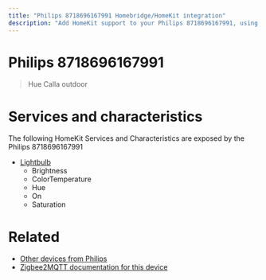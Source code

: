 ```yaml
---
title: "Philips 8718696167991 Homebridge/HomeKit integration"
description: "Add HomeKit support to your Philips 8718696167991, using Homebridge, Zigbee2MQTT and homebridge-z2m."
---
```

<!---
This file has been GENERATED using src/docgen/docgen.ts
DO NOT EDIT THIS FILE MANUALLY!
-->
# Philips 8718696167991
> Hue Calla outdoor


# Services and characteristics
The following HomeKit Services and Characteristics are exposed by
the Philips 8718696167991

* [Lightbulb](../../light.md)
  * Brightness
  * ColorTemperature
  * Hue
  * On
  * Saturation


# Related
* [Other devices from Philips](../index.md#philips)
* [Zigbee2MQTT documentation for this device](https://www.zigbee2mqtt.io/devices/8718696167991.html)